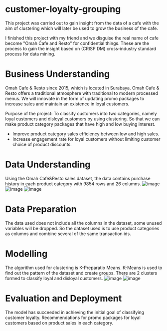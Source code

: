 # customer-loyalty-grouping
This project was carried out to gain insight from the data of a cafe with the aim of clustering which will later be used to grow the business of the cafe.

I finished this project with my friend and we disguise the real name of cafe become "Omah Cafe and Resto" for confidential things. These are the process to gain the insight based on (CRISP DM) cross-industry standard process for data mining.

# Business Understanding
Omah Cafe & Resto since 2015, which is located in Surabaya. Omah Cafe & Resto offers a traditional atmosphere with traditional to modern processed menus. We will innovate in the form of updating promo packages to increase sales and maintain an existence in loyal customers.

Purpose of the project: To classify customers into two categories, namely loyal customers and disloyal customers by using clustering. So that we can make product category packages that have high and low buying interest.

- Improve product category sales efficiency between low and high sales.
- Increase engagement rate for loyal customers without limiting customer choice of product discounts.

# Data Understanding
Using the Omah Café&Resto sales dataset, the data contains purchase history in each product category with 9854 rows and 26 columns. 
![image](https://user-images.githubusercontent.com/100661486/156867470-a87cf5fa-74bc-4b09-86f3-021aeb60691e.png)
![image](https://user-images.githubusercontent.com/100661486/156867484-b11539fb-12b4-4ee6-819a-f9cad3c89f7f.png)
![image](https://user-images.githubusercontent.com/100661486/156867492-fde06994-f8e4-4220-9fbf-73b4b21ea4d2.png)


# Data Preparation
The data used does not include all the columns in the dataset, some unused variables will be dropped. So the dataset used is to use product categories as columns and combine several of the same transaction ids.

# Modelling
The algorithm used for clustering is K-Preparatio Means. K-Means is used to find out the pattern of the dataset and create groups. There are 2 clusters formed to classify loyal and disloyal customers.
![image](https://user-images.githubusercontent.com/100661486/156867974-1e13f202-2ec5-4fcf-a7ca-736fe7a480fa.png)
![image](https://user-images.githubusercontent.com/100661486/156868031-fe6115ee-81e5-4cf6-abd8-e743ecc86adf.png)

# Evaluation and Deployment
The model has succeeded in achieving the initial goal of classifying customer loyalty. Recommendations for promo packages for loyal customers based on product sales in each category.

